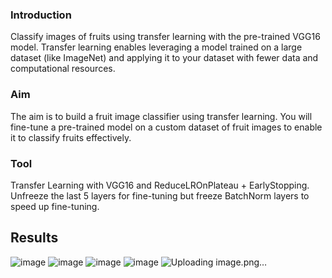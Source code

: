 ### Introduction 

Classify images of fruits using transfer learning with the pre-trained VGG16 model. Transfer learning enables leveraging a model trained on a large dataset (like ImageNet) and applying it to your dataset with fewer data and computational resources.

### Aim 

The aim is to build a fruit image classifier using transfer learning. You will fine-tune a pre-trained model on a custom dataset of fruit images to enable it to classify fruits effectively.

### Tool

Transfer Learning with VGG16 and ReduceLROnPlateau + EarlyStopping. Unfreeze the last 5 layers for fine-tuning but freeze BatchNorm layers to speed up fine-tuning.

## Results
![image](https://github.com/user-attachments/assets/e4e45e87-d388-4769-9e46-d303c1810ce8)
![image](https://github.com/user-attachments/assets/7c6b8b22-2227-48fa-8f06-13b2df460768)
![image](https://github.com/user-attachments/assets/ee3536de-5500-47b5-8cd4-04017a259174)
![image](https://github.com/user-attachments/assets/26616189-1a47-4e3f-997c-255b1fa72de3)
![Uploading image.png…]()




